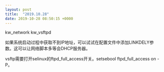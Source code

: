 ```yaml
---
layout: post
title:  "2019.10.28"
date: 2019-10-28 08:50:15 +0000   
---
```


kw_network
kw_vsftpd

如果系统启动过程中获取不到IP地址，可以试试在配置文件中添加LINKDELY参数。这可以让网络脚本多等会DHCP服务器。

vsftp需要打开selinux的ftpd_full_access开关。setsebool ftpd_full_access on -P。
